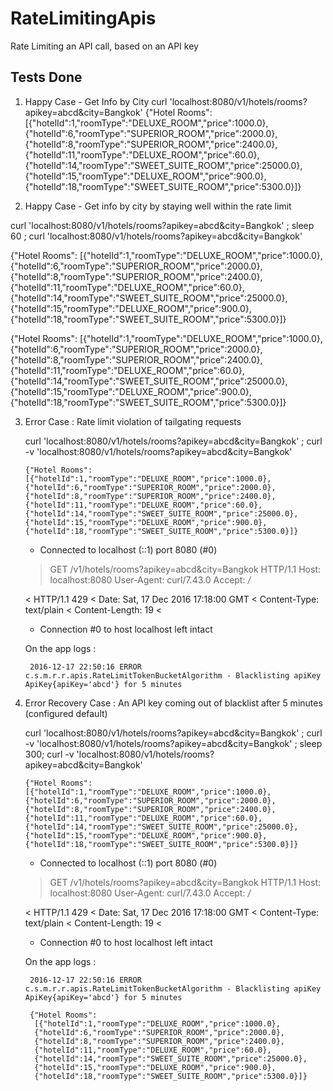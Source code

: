 # RateLimitingApis
Rate Limiting an API call, based on an API key



Tests Done
----------
1. Happy Case - Get Info by City
   curl 'localhost:8080/v1/hotels/rooms?apikey=abcd&city=Bangkok' 
   {"Hotel Rooms":
   [{"hotelId":1,"roomType":"DELUXE_ROOM","price":1000.0},
   {"hotelId":6,"roomType":"SUPERIOR_ROOM","price":2000.0},
   {"hotelId":8,"roomType":"SUPERIOR_ROOM","price":2400.0},
   {"hotelId":11,"roomType":"DELUXE_ROOM","price":60.0},
   {"hotelId":14,"roomType":"SWEET_SUITE_ROOM","price":25000.0},
   {"hotelId":15,"roomType":"DELUXE_ROOM","price":900.0},
   {"hotelId":18,"roomType":"SWEET_SUITE_ROOM","price":5300.0}]}
   
   
2. Happy Case - Get info by city by staying well within the rate limit

  curl 'localhost:8080/v1/hotels/rooms?apikey=abcd&city=Bangkok' ; sleep 60 ; curl 'localhost:8080/v1/hotels/rooms?apikey=abcd&city=Bangkok'

   {"Hotel Rooms":
   [{"hotelId":1,"roomType":"DELUXE_ROOM","price":1000.0},
   {"hotelId":6,"roomType":"SUPERIOR_ROOM","price":2000.0},
   {"hotelId":8,"roomType":"SUPERIOR_ROOM","price":2400.0},
   {"hotelId":11,"roomType":"DELUXE_ROOM","price":60.0},
   {"hotelId":14,"roomType":"SWEET_SUITE_ROOM","price":25000.0},
   {"hotelId":15,"roomType":"DELUXE_ROOM","price":900.0},
   {"hotelId":18,"roomType":"SWEET_SUITE_ROOM","price":5300.0}]}
   
   {"Hotel Rooms":
   [{"hotelId":1,"roomType":"DELUXE_ROOM","price":1000.0},
   {"hotelId":6,"roomType":"SUPERIOR_ROOM","price":2000.0},
   {"hotelId":8,"roomType":"SUPERIOR_ROOM","price":2400.0},
   {"hotelId":11,"roomType":"DELUXE_ROOM","price":60.0},
   {"hotelId":14,"roomType":"SWEET_SUITE_ROOM","price":25000.0},
   {"hotelId":15,"roomType":"DELUXE_ROOM","price":900.0},
   {"hotelId":18,"roomType":"SWEET_SUITE_ROOM","price":5300.0}]}
      
   
3. Error Case : Rate limit violation of tailgating requests
 
   curl 'localhost:8080/v1/hotels/rooms?apikey=abcd&city=Bangkok' ; curl -v 'localhost:8080/v1/hotels/rooms?apikey=abcd&city=Bangkok'
   
       {"Hotel Rooms":
       [{"hotelId":1,"roomType":"DELUXE_ROOM","price":1000.0},
       {"hotelId":6,"roomType":"SUPERIOR_ROOM","price":2000.0},
       {"hotelId":8,"roomType":"SUPERIOR_ROOM","price":2400.0},
       {"hotelId":11,"roomType":"DELUXE_ROOM","price":60.0},
       {"hotelId":14,"roomType":"SWEET_SUITE_ROOM","price":25000.0},
       {"hotelId":15,"roomType":"DELUXE_ROOM","price":900.0},
       {"hotelId":18,"roomType":"SWEET_SUITE_ROOM","price":5300.0}]}
       
      
   * Connected to localhost (::1) port 8080 (#0)
   > GET /v1/hotels/rooms?apikey=abcd&city=Bangkok HTTP/1.1
   > Host: localhost:8080
   > User-Agent: curl/7.43.0
   > Accept: */*
   > 
   < HTTP/1.1 429 
   < Date: Sat, 17 Dec 2016 17:18:00 GMT
   < Content-Type: text/plain
   < Content-Length: 19
   < 
   * Connection #0 to host localhost left intact

   On the app logs :
   
        2016-12-17 22:50:16 ERROR c.s.m.r.r.apis.RateLimitTokenBucketAlgorithm - Blacklisting apiKey ApiKey{apiKey='abcd'} for 5 minutes 
   
   
4. Error Recovery Case : An API key coming out of blacklist after 5 minutes (configured default)
 
   curl 'localhost:8080/v1/hotels/rooms?apikey=abcd&city=Bangkok' ; curl -v 'localhost:8080/v1/hotels/rooms?apikey=abcd&city=Bangkok' ; sleep 300; curl -v 'localhost:8080/v1/hotels/rooms?apikey=abcd&city=Bangkok'
   
       {"Hotel Rooms":
       [{"hotelId":1,"roomType":"DELUXE_ROOM","price":1000.0},
       {"hotelId":6,"roomType":"SUPERIOR_ROOM","price":2000.0},
       {"hotelId":8,"roomType":"SUPERIOR_ROOM","price":2400.0},
       {"hotelId":11,"roomType":"DELUXE_ROOM","price":60.0},
       {"hotelId":14,"roomType":"SWEET_SUITE_ROOM","price":25000.0},
       {"hotelId":15,"roomType":"DELUXE_ROOM","price":900.0},
       {"hotelId":18,"roomType":"SWEET_SUITE_ROOM","price":5300.0}]}
       
      
   * Connected to localhost (::1) port 8080 (#0)
   > GET /v1/hotels/rooms?apikey=abcd&city=Bangkok HTTP/1.1
   > Host: localhost:8080
   > User-Agent: curl/7.43.0
   > Accept: */*
   > 
   < HTTP/1.1 429 
   < Date: Sat, 17 Dec 2016 17:18:00 GMT
   < Content-Type: text/plain
   < Content-Length: 19
   < 
   * Connection #0 to host localhost left intact

   On the app logs :
   
        2016-12-17 22:50:16 ERROR c.s.m.r.r.apis.RateLimitTokenBucketAlgorithm - Blacklisting apiKey ApiKey{apiKey='abcd'} for 5 minutes 
        
        {"Hotel Rooms":
         [{"hotelId":1,"roomType":"DELUXE_ROOM","price":1000.0},
         {"hotelId":6,"roomType":"SUPERIOR_ROOM","price":2000.0},
         {"hotelId":8,"roomType":"SUPERIOR_ROOM","price":2400.0},
         {"hotelId":11,"roomType":"DELUXE_ROOM","price":60.0},
         {"hotelId":14,"roomType":"SWEET_SUITE_ROOM","price":25000.0},
         {"hotelId":15,"roomType":"DELUXE_ROOM","price":900.0},
         {"hotelId":18,"roomType":"SWEET_SUITE_ROOM","price":5300.0}]}
         